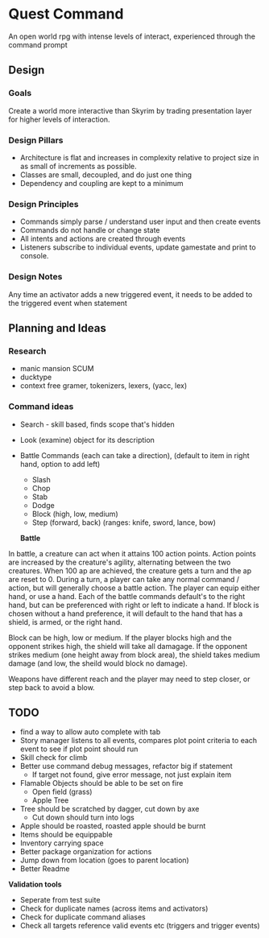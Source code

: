 # Quest Command

An open world rpg with intense levels of interact, experienced through the command prompt

## Design

### Goals

Create a world more interactive than Skyrim by trading presentation layer for higher levels of interaction.

### Design Pillars

* Architecture is flat and increases in complexity relative to project size in as small of increments as possible.
* Classes are small, decoupled, and do just one thing
* Dependency and coupling are kept to a minimum

### Design Principles

* Commands simply parse / understand user input and then create events
* Commands do not handle or change state
* All intents and actions are created through events
* Listeners subscribe to individual events, update gamestate and print to console.

### Design Notes

Any time an activator adds a new triggered event, it needs to be added to the triggered event when statement


## Planning and Ideas

### Research
* manic mansion SCUM
* ducktype
* context free gramer, tokenizers, lexers, (yacc, lex)


### Command ideas
* Search - skill based, finds scope that's hidden
* Look (examine) object for its description
* Battle Commands (each can take a direction), (default to item in right hand, option to add left)
  * Slash 
  * Chop
  * Stab
  * Dodge
  * Block (high, low, medium)
  * Step (forward, back) (ranges: knife, sword, lance, bow)
  
  **Battle**
  
 In battle, a creature can act when it attains 100 action points. Action points are increased by the creature's agility, alternating between the two creatures. When 100 ap are achieved, the creature gets a turn and the ap are reset to 0. During a turn, a player can take any normal command / action, but will generally choose a battle action. The player can equip either hand, or use a hand. Each of the battle commands default's to the right hand, but can be preferenced with right or left to indicate a hand. If block is chosen without a hand preference, it will default to the hand that has a shield, is armed, or the right hand. 
 
 Block can be high, low or medium. If the player blocks high and the opponent strikes high, the shield will take all damagage. If the opponent strikes medium (one height away from block area), the shield takes medium damage (and low, the sheild would block no damage).
 
 Weapons have different reach and the player may need to step closer, or step back to avoid a blow.

## TODO
* find a way to allow auto complete with tab
* Story manager listens to all events, compares plot point criteria to each event to see if plot point should run
* Skill check for climb
* Better use command debug messages, refactor big if statement
  * If target not found, give error message, not just explain item
* Flamable Objects should be able to be set on fire
  * Open field (grass)
  * Apple Tree
* Tree should be scratched by dagger, cut down by axe
  * Cut down should turn into logs
* Apple should be roasted, roasted apple should be burnt
* Items should be equippable
* Inventory carrying space
* Better package organization for actions
* Jump down from location (goes to parent location)
* Better Readme

**Validation tools**
* Seperate from test suite
* Check for duplicate names (across items and activators)
* Check for duplicate command aliases
* Check all targets reference valid events etc (triggers and trigger events)




  


